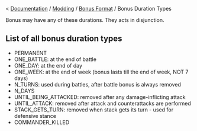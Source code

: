 < [Documentation](../../Readme.md) / [Modding](../Readme.md) / [Bonus Format](../Bonus_Format.md) / Bonus Duration Types

Bonus may have any of these durations. They acts in disjunction.

## List of all bonus duration types

-   PERMANENT
-   ONE_BATTLE: at the end of battle
-   ONE_DAY: at the end of day
-   ONE_WEEK: at the end of week (bonus lasts till the end of week, NOT 7 days)
-   N_TURNS: used during battles, after battle bonus is always removed
-   N_DAYS
-   UNTIL_BEING_ATTACKED: removed after any damage-inflicting attack
-   UNTIL_ATTACK: removed after attack and counterattacks are performed
-   STACK_GETS_TURN: removed when stack gets its turn - used for defensive stance
-   COMMANDER_KILLED
